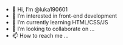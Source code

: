 - 👋 Hi, I’m @luka190601
- 👀 I’m interested in front-end development
- 🌱 I’m currently learning HTML/CSS/JS
- 💞️ I’m looking to collaborate on ...
- 📫 How to reach me ...

<!---
luka190601/luka190601 is a ✨ special ✨ repository because its `README.md` (this file) appears on your GitHub profile.
You can click the Preview link to take a look at your changes.
--->

